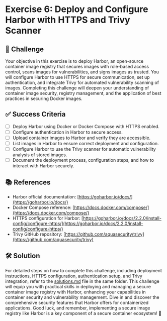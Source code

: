 # Exercise 6: Deploy and Configure Harbor with HTTPS and Trivy Scanner
## 🎯 Challenge
Your objective in this exercise is to deploy Harbor, an open-source container image registry that secures images with role-based access control, scans images for vulnerabilities, and signs images as trusted. You will configure Harbor to use HTTPS for secure communication, set up authentication, and integrate Trivy for automated vulnerability scanning of images. Completing this challenge will deepen your understanding of container image security, registry management, and the application of best practices in securing Docker images.

## ✅ Success Criteria

- [ ] Deploy Harbor using Docker or Docker Compose with HTTPS enabled.
- [ ] Configure authentication in Harbor to secure access.
- [ ] Upload container images to Harbor and verify they are accessible.
- [ ] List images in Harbor to ensure correct deployment and configuration.
- [ ] Configure Harbor to use the Trivy scanner for automatic vulnerability analysis of stored images.
- [ ] Document the deployment process, configuration steps, and how to interact with Harbor securely.

## 📚 References

- Harbor official documentation: [https://goharbor.io/docs/](https://goharbor.io/docs/)
- Docker Compose reference: [https://docs.docker.com/compose/](https://docs.docker.com/compose/)
- HTTPS configuration for Harbor: [https://goharbor.io/docs/2.2.0/install-config/configure-https/](https://goharbor.io/docs/2.2.0/install-config/configure-https/)
- Trivy GitHub repository: [https://github.com/aquasecurity/trivy](https://github.com/aquasecurity/trivy)

## 🛠 Solution

For detailed steps on how to complete this challenge, including deployment instructions, HTTPS configuration, authentication setup, and Trivy integration, refer to the [solutions.md](./solutions/README.md) file in the same folder. This challenge will equip you with practical skills in deploying and managing a secure container image registry with Harbor, enhancing your capabilities in container security and vulnerability management. Dive in and discover the comprehensive security features that Harbor offers for containerized applications. Good luck, and remember, implementing a secure image registry like Harbor is a key component of a secure container ecosystem! 🚀